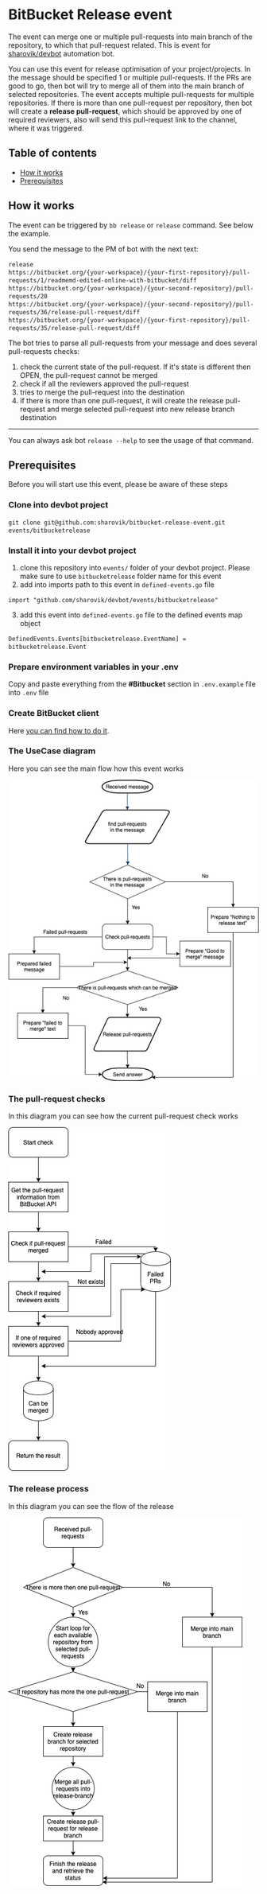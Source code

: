 # BitBucket Release event
The event can merge one or multiple pull-requests into main branch of the repository, to which that pull-request related.
This is event for [sharovik/devbot](https://github.com/sharovik/devbot) automation bot.

You can use this event for release optimisation of your project/projects. In the message should be specified 1 or multiple pull-requests. If the PRs are good to go, then bot will try to merge all of them into the main branch of selected repositories.
The event accepts multiple pull-requests for multiple repositories. 
If there is more than one pull-request per repository, then bot will create a **release pull-request**, which should be approved by one of required reviewers, also will send this pull-request link to the channel, where it was triggered.

## Table of contents
- [How it works](#how-it-works)
- [Prerequisites](#prerequisites)

## How it works
The event can be triggered by ``bb release`` or ``release`` command. See below the example.

You send the message to the PM of bot with the next text: 
```
release
https://bitbucket.org/{your-workspace}/{your-first-repository}/pull-requests/1/readmemd-edited-online-with-bitbucket/diff
https://bitbucket.org/{your-workspace}/{your-second-repository}/pull-requests/20
https://bitbucket.org/{your-workspace}/{your-second-repository}/pull-requests/36/release-pull-request/diff
https://bitbucket.org/{your-workspace}/{your-first-repository}/pull-requests/35/release-pull-request/diff
```
The bot tries to parse all pull-requests from your message and does several pull-requests checks:
1. check the current state of the pull-request. If it's state is different then OPEN, the pull-request cannot be merged
2. check if all the reviewers approved the pull-request
3. tries to merge the pull-request into the destination
4. if there is more than one pull-request, it will create the release pull-request and merge selected pull-request into new release branch destination


------
You can always ask bot `release --help` to see the usage of that command.

## Prerequisites
Before you will start use this event, please be aware of these steps

### Clone into devbot project
```
git clone git@github.com:sharovik/bitbucket-release-event.git events/bitbucketrelease
```

### Install it into your devbot project
1. clone this repository into `events/` folder of your devbot project. Please make sure to use `bitbucketrelease` folder name for this event 
2. add into imports path to this event in `defined-events.go` file
``` 
import "github.com/sharovik/devbot/events/bitbucketrelease"
```
3. add this event into `defined-events.go` file to the defined events map object
``` 
DefinedEvents.Events[bitbucketrelease.EventName] = bitbucketrelease.Event
```

### Prepare environment variables in your .env
Copy and paste everything from the **#Bitbucket** section in `.env.example` file into `.env` file

### Create BitBucket client
Here [you can find how to do it](https://github.com/sharovik/devbot/blob/master/documentation/bitbucket_client_configuration.md).

### The UseCase diagram
Here you can see the main flow how this event works

![The main flow](documentation/images/bitbucket-release-event.png)

### The pull-request checks
In this diagram you can see how the current pull-request check works

![The pull-request check](documentation/images/the-pull-request-check.png)

### The release process
In this diagram you can see the flow of the release

![The flow of the release](documentation/images/release-process.png)
